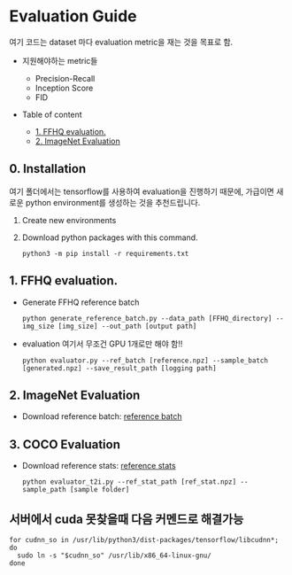 # Evaluation Guide
여기 코드는 dataset 마다 evaluation metric을 재는 것을 목표로 함.
- 지원해야하는 metric들
  - Precision-Recall
  - Inception Score
  - FID

- Table of content
  * [1. FFHQ evaluation.](#1-ffhq-evaluation)
  * [2. ImageNet Evaluation](#2-imagenet-evaluation)


## 0. Installation
여기 폴더에서는 tensorflow를 사용하여 evaluation을 진행하기 때문에, 가급이면 새로운 python environment를 생성하는 것을 추천드립니다.

1. Create new environments

2. Download python packages with this command.
    ```
    python3 -m pip install -r requirements.txt
    ```


## 1. FFHQ evaluation.
- Generate FFHQ reference batch 
  ```
  python generate_reference_batch.py --data_path [FFHQ_directory] --img_size [img_size] --out_path [output path]
  ```
- evaluation 여기서 무조건 GPU 1개로만 해야 함!!
  ```
  python evaluator.py --ref_batch [reference.npz] --sample_batch [generated.npz] --save_result_path [logging path]
  ```


## 2. ImageNet Evaluation
- Download reference batch: [reference batch](https://openaipublic.blob.core.windows.net/diffusion/jul-2021/ref_batches/imagenet/256/VIRTUAL_imagenet256_labeled.npz)


## 3. COCO Evaluation
- Download reference stats: [reference stats](https://drive.google.com/drive/folders/1yo-XhqbPue3rp5P57j6QbA5QZx6KybvP?usp=sharing)
  ```
  python evaluator_t2i.py --ref_stat_path [ref_stat.npz] --sample_path [sample folder]
  ```

## 서버에서 cuda 못찾을때 다음 커멘드로 해결가능
```
for cudnn_so in /usr/lib/python3/dist-packages/tensorflow/libcudnn*; do
  sudo ln -s "$cudnn_so" /usr/lib/x86_64-linux-gnu/
done
```

